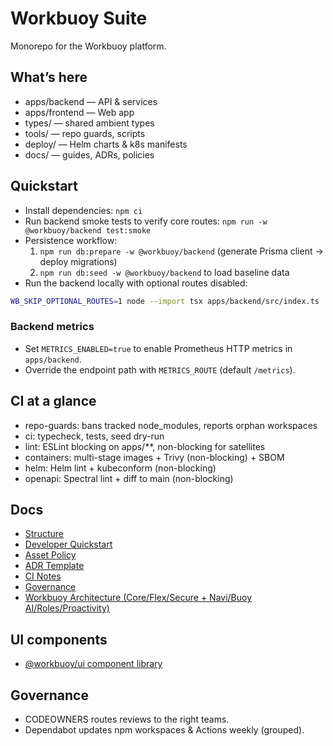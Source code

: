 Workbuoy Suite
===============

Monorepo for the Workbuoy platform.

What’s here
-----------

- apps/backend — API & services
- apps/frontend — Web app
- types/ — shared ambient types
- tools/ — repo guards, scripts
- deploy/ — Helm charts & k8s manifests
- docs/ — guides, ADRs, policies

Quickstart
----------

- Install dependencies: `npm ci`
- Run backend smoke tests to verify core routes: `npm run -w @workbuoy/backend test:smoke`
- Persistence workflow:
  1. `npm run db:prepare -w @workbuoy/backend` (generate Prisma client → deploy migrations)
  2. `npm run db:seed -w @workbuoy/backend` to load baseline data
- Run the backend locally with optional routes disabled:

```bash
WB_SKIP_OPTIONAL_ROUTES=1 node --import tsx apps/backend/src/index.ts
```

### Backend metrics

- Set `METRICS_ENABLED=true` to enable Prometheus HTTP metrics in `apps/backend`.
- Override the endpoint path with `METRICS_ROUTE` (default `/metrics`).

CI at a glance
--------------

- repo-guards: bans tracked node_modules, reports orphan workspaces
- ci: typecheck, tests, seed dry-run
- lint: ESLint blocking on apps/**, non-blocking for satellites
- containers: multi-stage images + Trivy (non-blocking) + SBOM
- helm: Helm lint + kubeconform (non-blocking)
- openapi: Spectral lint + diff to main (non-blocking)

Docs
----

- [Structure](docs/STRUCTURE.md)
- [Developer Quickstart](docs/DEV_QUICKSTART.md)
- [Asset Policy](docs/ASSET_POLICY.md)
- [ADR Template](docs/adr/README.md)
- [CI Notes](docs/CI_NOTES.md)
- [Governance](docs/GOVERNANCE.md)
- [Workbuoy Architecture (Core/Flex/Secure + Navi/Buoy AI/Roles/Proactivity)](docs/architecture/workbuoy-architecture.md)

UI components
-------------

- [@workbuoy/ui component library](packages/ui/README.md)

Governance
----------

- CODEOWNERS routes reviews to the right teams.
- Dependabot updates npm workspaces & Actions weekly (grouped).

